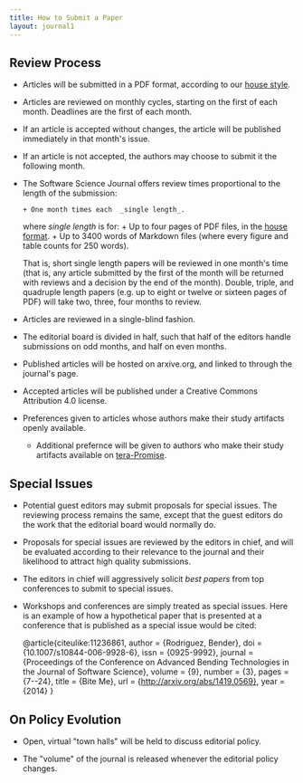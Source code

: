 ```yaml
---
title: How to Submit a Paper
layout: journal1
---
```


Review Process
---------------------

* Articles will be submitted in a PDF format,
  according to our [house style](format).

* Articles are reviewed on monthly cycles, starting
  on the first of each month. Deadlines are the
  first of each month.

* If an article is accepted without changes, the
  article will be published immediately in that
  month's issue.

* If an article is not accepted, the authors may
  choose to submit it the following month.

* The Software Science Journal offers review times proportional to
  the length of the submission:
  
      + One month times each  _single length_.

  where _single length_ is for:
      + Up to four pages of PDF files, in the [house format](format).
      + Up to 3400 words of Markdown files (where every figure and table
        counts for 250 words).
  
  That is, short single length papers will be
  reviewed in one month's time (that is, any article
  submitted by the first of the month will be
  returned with reviews and a decision by the end of
  the month). Double, triple, and quadruple length papers
  (e.g. up to eight or twelve or sixteen pages of PDF)
  will take two, three, four months to review.

* Articles are reviewed in a single-blind fashion.

* The editorial board is divided in half, such that
  half of the editors handle submissions on odd
  months, and half on even months.

* Published articles will be hosted on arxive.org,
  and linked to through the journal's page.

* Accepted articles will be published under a
  Creative Commons Attribution 4.0 license.

* Preferences given to articles whose authors make
  their study artifacts openly available.

     + Additional prefernce will be given to authors who
	   make their study artifacts available
	   on [tera-Promise](http://openscience.us/content).

Special Issues
--------------------

* Potential guest editors may submit proposals for
  special issues. The reviewing process remains the
  same, except that the guest editors do the work
  that the editorial board would normally do.

* Proposals for special issues are reviewed by the
  editors in chief, and will be evaluated according
  to their relevance to the journal and their
  likelihood to attract high quality submissions.

* The editors in chief will aggressively solicit
  *best papers* from top conferences to submit to
  special issues.

* Workshops and conferences are simply treated as
  special issues. Here is an example of how a
  hypothetical paper that is presented at a
  conference that is published as a special issue
  would be cited:

    @article{citeulike:11236861,
        author = {Rodriguez, Bender},
        doi = {10.1007/s10844-006-9928-6},
        issn = {0925-9992},
        journal = {Proceedings of the Conference on Advanced Bending Technologies in the Journal of Software Science},
        volume = {9},
        number = {3},
        pages = {7--24},
        title = {Bite Me},
        url = {http://arxiv.org/abs/1419.0569},
        year = {2014}
    }

On Policy Evolution
--------------------------

* Open, virtual "town halls" will be held to discuss editorial policy.

* The "volume" of the journal is released whenever the editorial policy changes.
